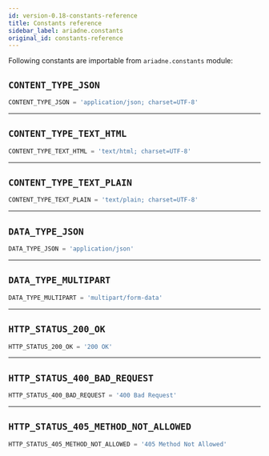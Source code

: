 ```yaml
---
id: version-0.18-constants-reference
title: Constants reference
sidebar_label: ariadne.constants
original_id: constants-reference
---
```


Following constants are importable from `ariadne.constants` module:


## `CONTENT_TYPE_JSON`

```python
CONTENT_TYPE_JSON = 'application/json; charset=UTF-8'
```


- - - - -


## `CONTENT_TYPE_TEXT_HTML`

```python
CONTENT_TYPE_TEXT_HTML = 'text/html; charset=UTF-8'
```


- - - - -


## `CONTENT_TYPE_TEXT_PLAIN`

```python
CONTENT_TYPE_TEXT_PLAIN = 'text/plain; charset=UTF-8'
```


- - - - -


## `DATA_TYPE_JSON`

```python
DATA_TYPE_JSON = 'application/json'
```


- - - - -


## `DATA_TYPE_MULTIPART`

```python
DATA_TYPE_MULTIPART = 'multipart/form-data'
```


- - - - -


## `HTTP_STATUS_200_OK`

```python
HTTP_STATUS_200_OK = '200 OK'
```


- - - - -


## `HTTP_STATUS_400_BAD_REQUEST`

```python
HTTP_STATUS_400_BAD_REQUEST = '400 Bad Request'
```


- - - - -


## `HTTP_STATUS_405_METHOD_NOT_ALLOWED`

```python
HTTP_STATUS_405_METHOD_NOT_ALLOWED = '405 Method Not Allowed'
```